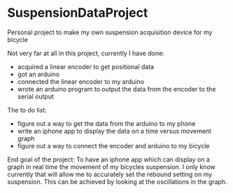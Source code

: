 # SuspensionDataProject
Personal project to make my own suspension acquisition device for my bicycle

Not very far at all in this project, currently I have done:
- acquired a linear encoder to get positional data
- got an arduino
- connected the linear encoder to my arduino
- wrote an arduino program to output the data from the encoder to the serial output

The to do list:
- figure out a way to get the data from the arduino to my phone
- write an iphone app to display the data on a time versus movement graph
- figure out a way to connect the encoder and arduino to my bicycle

End goal of the project:
To have an iphone app which can display on a graph in real time the movement of my bicycles suspension.
I only know currently that will allow me to accurately set the rebound setting on my suspension.  This can be achieved by looking at the oscillations in the graph.
